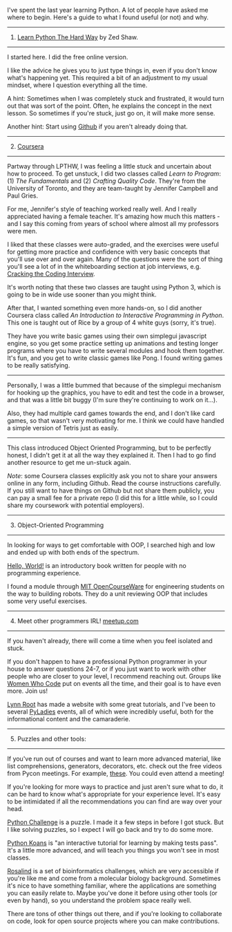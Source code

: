 
I've spent the last year learning Python. A lot of people have asked me where to begin. Here's a guide to what I found useful (or not) and why.


----------


1. [Learn Python The Hard Way][1] by Zed Shaw.
----------------------------------------

I started here. I did the free online version.

I like the advice he gives you to just type things in, even if you don't know what's happening yet. This required a bit of an adjustment to my usual mindset, where I question everything all the time.

A hint: Sometimes when I was completely stuck and frustrated, it would turn out that was sort of the point. Often, he explains the concept in the next lesson. So sometimes if you're stuck, just go on, it will make more sense.

Another hint: Start using [Github][2] if you aren't already doing that.


----------


2. [Coursera][3]
----------------

Partway through LPTHW, I was feeling a little stuck and uncertain about how to proceed. To get unstuck, I did two classes called *Learn to Program*: (1) *The Fundamentals* and (2) *Crafting Quality Code*. They're from the University of Toronto, and they are team-taught by Jennifer Campbell and Paul Gries.

For me, Jennifer's style of teaching worked really well. And I really appreciated having a female teacher. It's amazing how much this matters - and I say this coming from years of school where almost all my professors were men.

I liked that these classes were auto-graded, and the exercises were useful for getting more practice and confidence with very basic concepts that you'll use over and over again. Many of the questions were the sort of thing you'll see a lot of in the whiteboarding section at job interviews, e.g. [Cracking the Coding Interview][4].

It's worth noting that these two classes are taught using Python 3, which is going to be in wide use sooner than you might think.

After that, I wanted something even more hands-on, so I did another Coursera class called *An Introduction to Interactive Programming in Python*. This one is taught out of Rice by a group of 4 white guys (sorry, it's true).

They have you write basic games using their own simplegui javascript engine, so you get some practice setting up animations and testing longer programs where you have to write several modules and hook them together. It's fun, and you get to write classic games like Pong. I found writing games to be really satisfying.


----------


Personally, I was a little bummed that because of the simplegui mechanism for hooking up the graphics, you have to edit and test the code in a browser, and that was a little bit buggy (I'm sure they're continuing to work on it…).

Also, they had multiple card games towards the end, and I don't like card games, so that wasn't very motivating for me. I think we could have handled a simple version of Tetris just as easily.


----------


This class introduced Object Oriented Programming, but to be perfectly honest, I didn't get it at all the way they explained it. Then I had to go find another resource to get me un-stuck again.

*Note*: some Coursera classes explicitly ask you not to share your answers online in any form, including Github. Read the course instructions carefully. If you still want to have things on Github but not share them publicly, you can pay a small fee for a private repo (I did this for a little while, so I could share my coursework with potential employers).


----------


 3. Object-Oriented Programming
---------------------------


In looking for ways to get comfortable with OOP, I searched high and low and ended up with both ends of the spectrum.

[Hello, World!][5] is an introductory book written for people with no programming experience.

I found a module through [MIT OpenCourseWare][6] for engineering students on the way to building robots. They do a unit reviewing OOP that includes some very useful exercises.


----------


4. Meet other programmers IRL! [meetup.com][7]
----------------------------------------


If you haven't already, there will come a time when you feel isolated and stuck.

If you don't happen to have a professional Python programmer in your house to answer questions 24-7, or if you just want to work with other people who are closer to your level, I recommend reaching out. Groups like [Women Who Code][8] put on events all the time, and their goal is to have even more. Join us!

[Lynn Root][9] has made a website with some great tutorials, and I've been to several [PyLadies][10] events, all of which were incredibly useful, both for the informational content and the camaraderie.


----------


5. Puzzles and other tools:
---------------------------

If you've run out of courses and want to learn more advanced material, like list comprehensions, generators, decorators, etc. check out the free videos from Pycon meetings. For example, [these][11]. You could even attend a meeting! 

If you're looking for more ways to practice and just aren't sure what to do, it can be hard to know what's appropriate for your experience level. It's easy to be intimidated if all the recommendations you can find are way over your head.

[Python Challenge][12] is a puzzle. I made it a few steps in before I got stuck. But I like solving puzzles, so I expect I will go back and try to do some more.

[Python Koans][13] is "an interactive tutorial for learning by making tests pass". It's a little more advanced, and will teach you things you won't see in most classes.

[Rosalind][14] is a set of bioinformatics challenges, which are very accessible if you're like me and come from a molecular biology background. Sometimes it's nice to have something familiar, where the applications are something you can easily relate to. Maybe you've done it before using other tools (or even by hand), so you understand the problem space really well.

There are tons of other things out there, and if you're looking to collaborate on code, look for open source projects where you can make contributions.


  [1]: http://learnpythonthehardway.org/
  [2]: http://github.com/
  [3]: https://www.coursera.org/
  [4]: http://goo.gl/zfJcpL
  [5]: http://it-ebooks.info/book/3093/
  [6]: http://goo.gl/pgQDo
  [7]: http://meetup.com/
  [8]: http://www.womenwhocode.com/
  [9]: http://newcoder.io/
  [10]: http://www.pyladies.com/
  [11]: http://pyvideo.org/category/50/pycon-us-2014
  [12]: http://pythonchallenge.com/
  [13]: https://github.com/gregmalcolm/python_koans
  [14]: http://rosalind.info/problems/locations/